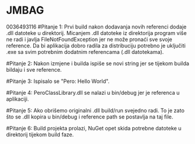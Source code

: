 # JMBAG
0036493116
#Pitanje 1:
Prvi build nakon dodavanja novih referenci dodaje .dll datoteke u direktorij. Micanjem .dll datoteke iz direktorija
program više ne radi i javlja FileNotFoundException jer ne može pronaći sve svoje reference. Da bi aplikacija dobro
radila za distribuciju potrebno je uključiti .exe sa svim potrebnim dodatnim referencama (.dll datotekama).

#Pitanje 2:
Nakon izmjene i builda ispiše se novi string jer se tijekom builda bildaju i sve reference.

#Pitanje 3:
Ispisalo se "Pero: Hello World".

#Pitanje 4:
PeroClassLibrary.dll se nalazi u bin/debug jer je referenca u aplikaciji.

#Pitanje 5:
Ako obrišemo originalni .dll build/run svejedno radi. To je zato što se .dll kopira u bin/debug i reference path se
postavlja na taj file.

#Pitanje 6:
Build projekta prolazi, NuGet opet skida potrebne datoteke u direktorij tijekom build faze.